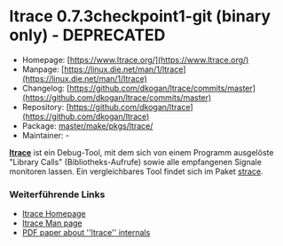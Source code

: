 # ltrace 0.7.3checkpoint1-git (binary only) - DEPRECATED
 - Homepage: [https://www.ltrace.org/](https://www.ltrace.org/)
 - Manpage: [https://linux.die.net/man/1/ltrace](https://linux.die.net/man/1/ltrace)
 - Changelog: [https://github.com/dkogan/ltrace/commits/master](https://github.com/dkogan/ltrace/commits/master)
 - Repository: [https://github.com/dkogan/ltrace](https://github.com/dkogan/ltrace)
 - Package: [master/make/pkgs/ltrace/](https://github.com/Freetz-NG/freetz-ng/tree/master/make/pkgs/ltrace/)
 - Maintainer: -

**[ltrace](http://ltrace.alioth.debian.org/)** ist
ein Debug-Tool, mit dem sich von einem Programm ausgelöste "Library
Calls" (Bibliotheks-Aufrufe) sowie alle empfangenen Signale monitoren
lassen. Ein vergleichbares Tool findet sich im Paket
[strace](strace.md).

### Weiterführende Links

-   [ltrace
    Homepage](http://ltrace.alioth.debian.org/)
-   [ltrace Man
    page](http://linux.die.net/man/1/ltrace)
-   [PDF paper about ''ltrace''
    internals](http://ols.108.redhat.com/2007/Reprints/branco-Reprint.pdf)



